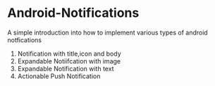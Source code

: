 # Android-Notifications
A simple introduction into how to implement various types of android notfications

1. Notification with title,icon and body
2. Expandable Notiifcation with image
3. Expandable Notification with text
4. Actionable Push Notification
